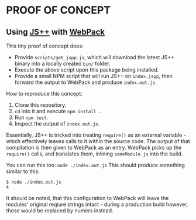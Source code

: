 # PROOF OF CONCEPT
## Using [JS++](https://onux.com/jspp/) with [WebPack](http://webpack.js.org)

This tiny proof of concept does:
- Provide `scripts/get_jspp.js`, which will download the latest JS++ binary into a locally created `bin/` folder.
- Execute the above script upon this package being installed.
- Provide a small NPM script that will run JS++ on `index.jspp`, then forward the output to WebPack and produce `index.out.js`.

How to reproduce this concept:
1. Clone this repository.
2. `cd` into it and execute `npm install .`.
3. Run `npm test`.
4. Inspect the output of `index.out.js`.

Essentially, JS++ is tricked into treating `require()` as an external variable - which effectively leaves calls to it within the source code. The output of that compilation is then given to WebPack as an entry. WebPack picks up the `require()` calls, and translates them, inlining `someModule.js` into the build.

You can run this too: `node ./index.out.js`
This should produce something similar to this:

```
$ node ./index.out.js
4
```

It should be noted, that this configuration to WebPack will leave the modules' original reqiure strings intact - during a production build however, those would be replaced by numers instead.

